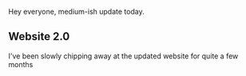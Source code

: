 Hey everyone, medium-ish update today.

## Website 2.0

I've been slowly chipping away at the updated website for quite a few months 